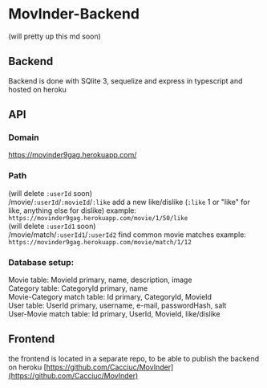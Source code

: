 # MovInder-Backend

(will pretty up this md soon)  

## Backend
Backend is done with SQlite 3, sequelize and express in typescript and hosted on heroku  

## API
### Domain
https://movinder9gag.herokuapp.com/  

### Path
(will delete `:userId` soon)  
/movie/`:userId`/`:movieId`/`:like`   add a new like/dislike (`:like` 1 or "like" for like, anything else for dislike) example:  
`https://movinder9gag.herokuapp.com/movie/1/50/like`  
(will delete `:userId1` soon)  
/movie/match/`:userId1`/`:userId2`   find common movie matches    example: `https://movinder9gag.herokuapp.com/movie/match/1/12`  

### Database setup:
Movie table: MovieId primary, name, description, image  
Category table: CategoryId primary, name  
Movie-Category match table: Id primary, CategoryId, MovieId   
User table: UserId primary, username, e-mail, passwordHash, salt  
User-Movie match table: Id primary, UserId, MovieId, like/dislike 

## Frontend
the frontend is located in a separate repo, to be able to publish the backend on heroku
[https://github.com/Cacciuc/MovInder](https://github.com/Cacciuc/MovInder)

